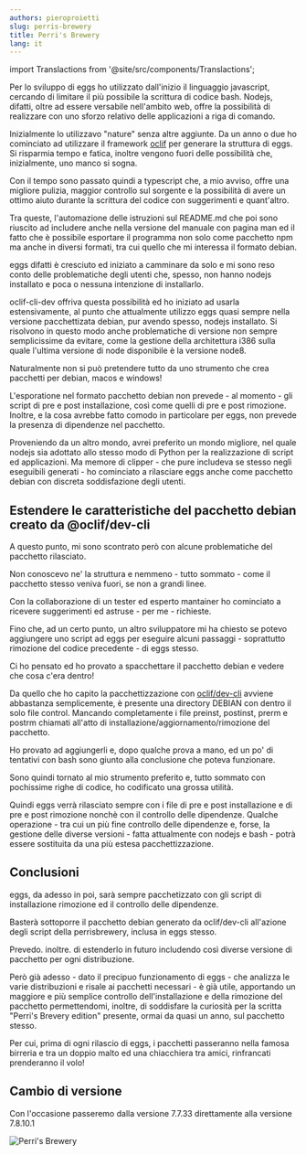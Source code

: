 ```yaml
---
authors: pieroproietti
slug: perris-brewery
title: Perri's Brewery
lang: it
---
```

import Translactions from '@site/src/components/Translactions';

<Translactions path="blog/perris-brewery"/>


Per lo sviluppo di eggs ho utilizzato dall'inizio il linguaggio javascript, cercando di limitare il più possibile la scrittura di codice bash. Nodejs, difatti, oltre ad essere versabile nell'ambito web, offre la possibilità di realizzare con uno sforzo relativo delle applicazioni a riga di comando. 

Inizialmente lo utilizzavo "nature" senza altre aggiunte. Da un anno o due ho cominciato ad utilizzare il framework [oclif](https://oclif.io/) per generare la struttura di eggs. Si risparmia tempo e fatica, inoltre vengono fuori delle possibilità che, inizialmente, uno manco si sogna.

Con il tempo sono passato quindi a typescript che, a mio avviso, offre una migliore pulizia, maggior controllo sul sorgente e la possibilità di avere un ottimo aiuto durante la scrittura del codice con suggerimenti e quant'altro.

Tra queste, l'automazione delle istruzioni sul README.md che poi sono riuscito ad includere anche nella versione del manuale con pagina man ed il fatto che è possibile esportare il programma non solo come pacchetto npm ma anche in diversi formati, tra cui quello che mi interessa il formato debian.

eggs difatti è cresciuto ed iniziato a camminare da solo e mi sono reso conto delle problematiche degli utenti che, spesso, non hanno nodejs installato e poca o nessuna intenzione di installarlo.

oclif-cli-dev offriva questa possibilità ed ho iniziato ad usarla estensivamente, al punto che attualmente utilizzo eggs quasi sempre nella versione pacchettizata debian, pur avendo spesso, nodejs installato. Si risolvono in questo modo anche problematiche di versione non sempre semplicissime da evitare, come la gestione della architettura i386 sulla quale l'ultima versione di node disponibile è la versione node8.

Naturalmente non si può pretendere tutto da uno strumento che crea pacchetti per debian, macos e windows! 

L'esporatione nel formato pacchetto debian non prevede - al momento - gli script di pre e post installazione, così come quelli di pre e post rimozione. Inoltre, e la cosa avrebbe fatto comodo in particolare per eggs, non prevede la presenza di dipendenze nel pacchetto.

Proveniendo da un altro mondo, avrei preferito un mondo migliore, nel quale nodejs sia adottato allo stesso modo di Python per la realizzazione di script ed applicazioni. Ma memore di clipper - che pure includeva se stesso negli eseguibili generati - ho cominciato a rilasciare eggs anche come pacchetto debian con discreta soddisfazione degli utenti.

## Estendere le caratteristiche del pacchetto debian creato da @oclif/dev-cli

A questo punto, mi sono scontrato però con alcune problematiche del pacchetto rilasciato. 

Non conoscevo ne' la struttura e nemmeno - tutto sommato - come il pacchetto stesso veniva fuori, se non a grandi linee. 

Con la collaborazione di un tester ed esperto mantainer ho cominciato a ricevere suggerimenti ed astruse - per me - richieste. 

Fino che, ad un certo punto, un altro sviluppatore mi ha chiesto se potevo aggiungere uno script ad eggs per eseguire alcuni passaggi - soprattutto rimozione del codice precedente - di eggs stesso. 

Ci ho pensato ed ho provato a spacchettare il pacchetto debian e vedere che cosa c'era dentro!

Da quello che ho capito la pacchettizzazione con [oclif/dev-cli](https://github.com/oclif/dev-cli) avviene abbastanza semplicemente, è presente una directory DEBIAN con dentro il solo file control. Mancando completamente i file preinst, postinst, prerm e postrm chiamati all'atto di installazione/aggiornamento/rimozione del pacchetto.

Ho provato ad aggiungerli e, dopo qualche prova a mano, ed un po' di tentativi con bash sono giunto alla conclusione che poteva funzionare.

Sono quindi tornato al mio strumento preferito e, tutto sommato con pochissime righe di codice, ho codificato una grossa utilità.

Quindi eggs verrà rilasciato sempre con i file di pre e post installazione e di pre e post rimozione nonchè con il controllo delle dipendenze. Qualche operazione - tra cui un più fine controllo delle dipendenze e, forse, la gestione delle diverse versioni - fatta attualmente con nodejs e bash - potrà essere sostituita da una più estesa pacchettizzazione. 

## Conclusioni

eggs, da adesso in poi, sarà sempre pacchetizzato con gli script di installazione rimozione ed il controllo delle dipendenze.

Basterà sottoporre il pacchetto debian generato da oclif/dev-cli all'azione degli script della perrisbrewery, inclusa in eggs stesso.

Prevedo. inoltre. di estenderlo in futuro includendo così diverse versione di pacchetto per ogni distribuzione.

Però già adesso - dato il precipuo funzionamento di eggs - che analizza le varie distribuzioni e risale ai pacchetti necessari -  è già utile, apportando un maggiore e più semplice controllo dell'installazione e della rimozione del pacchetto permettendomi, inoltre, di soddisfare la curiosità per la scritta "Perri's Brevery edition" presente, ormai da quasi un anno, sul pacchetto stesso.

Per cui, prima di ogni rilascio di eggs, i pacchetti passeranno nella famosa birreria e tra un doppio malto ed una chiacchiera tra amici,  rinfrancati prenderanno il volo!

## Cambio di versione 

Con l'occasione passeremo dalla versione 7.7.33 direttamente alla versione 7.8.10.1


![Perri's Brewery](/images/perrisbrewery2.jpg)



